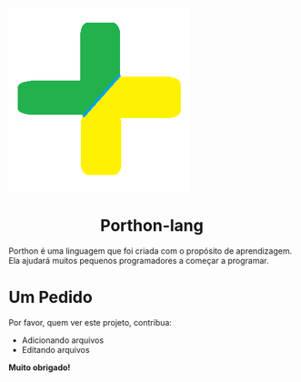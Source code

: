 ![Imagem porthon](porthon.png)

<div style="text-align: center">
    <h1>Porthon-lang</h1>

</div>

Porthon é uma linguagem que foi criada com o propósito de aprendizagem. Ela ajudará muitos pequenos programadores a começar a programar.
# Um Pedido

Por favor, quem ver este projeto, contribua:

- Adicionando arquivos
- Editando arquivos

**Muito obrigado!**
